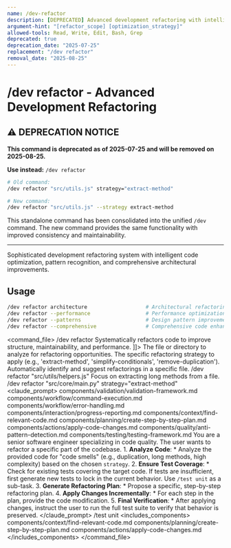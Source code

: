 ```yaml
---
name: /dev-refactor
description: [DEPRECATED] Advanced development refactoring with intelligent code optimization, pattern recognition, and architectural improvements - use /dev refactor instead
argument-hint: "[refactor_scope] [optimization_strategy]"
allowed-tools: Read, Write, Edit, Bash, Grep
deprecated: true
deprecation_date: "2025-07-25"
replacement: "/dev refactor"
removal_date: "2025-08-25"
---
```

# /dev refactor - Advanced Development Refactoring

## ⚠️ DEPRECATION NOTICE

**This command is deprecated as of 2025-07-25 and will be removed on 2025-08-25.**

**Use instead:** `/dev refactor`

```bash
# Old command:
/dev refactor "src/utils.js" strategy="extract-method"

# New command:
/dev refactor "src/utils.js" --strategy extract-method
```

This standalone command has been consolidated into the unified `/dev` command. The new command provides the same functionality with improved consistency and maintainability.

---

Sophisticated development refactoring system with intelligent code optimization, pattern recognition, and comprehensive architectural improvements.
## Usage
```bash
/dev refactor architecture                   # Architectural refactoring
/dev refactor --performance                  # Performance optimization refactoring
/dev refactor --patterns                     # Design pattern improvements
/dev refactor --comprehensive                # Comprehensive code enhancement
```
<command_file>
  <metadata>
    <name>/dev refactor</name>
    <purpose>Systematically refactors code to improve structure, maintainability, and performance.</purpose>
    <usage>
      <![CDATA[
      /dev refactor "[target_file_or_directory]" <strategy="extract-method">
      ]]>
    </usage>
  </metadata>
  <arguments>
    <argument name="target" type="string" required="true">
      <description>The file or directory to analyze for refactoring opportunities.</description>
    </argument>
    <argument name="strategy" type="string" required="false" default="all">
      <description>The specific refactoring strategy to apply (e.g., 'extract-method', 'simplify-conditionals', 'remove-duplication').</description>
    </argument>
  </arguments>
  <examples>
    <example>
      <description>Automatically identify and suggest refactorings in a specific file.</description>
      <usage>/dev refactor "src/utils/helpers.js"</usage>
    </example>
    <example>
      <description>Focus on extracting long methods from a file.</description>
      <usage>/dev refactor "src/core/main.py" strategy="extract-method"</usage>
    </example>
  </examples>
  <claude_prompt>
    <prompt>
      <!-- Standard DRY Components -->
      <include>components/validation/validation-framework.md</include>
      <include>components/workflow/command-execution.md</include>
      <include>components/workflow/error-handling.md</include>
      <include>components/interaction/progress-reporting.md</include>
      <!-- Command-specific components -->
      <include>components/context/find-relevant-code.md</include>
      <include>components/planning/create-step-by-step-plan.md</include>
      <include>components/actions/apply-code-changes.md</include>
      <include>components/quality/anti-pattern-detection.md</include>
      <include>components/testing/testing-framework.md</include>
      You are a senior software engineer specializing in code quality. The user wants to refactor a specific part of the codebase.
      1.  **Analyze Code**:
          *   Analyze the provided code for "code smells" (e.g., duplication, long methods, high complexity) based on the chosen `strategy`.
      2.  **Ensure Test Coverage**:
          *   Check for existing tests covering the target code. If tests are insufficient, first generate new tests to lock in the current behavior. Use `/test unit` as a sub-task.
      3.  **Generate Refactoring Plan**:
          *   Propose a specific, step-by-step refactoring plan.
      4.  **Apply Changes Incrementally**:
          *   For each step in the plan, provide the code modification.
      5.  **Final Verification**:
          *   After applying changes, instruct the user to run the full test suite to verify that behavior is preserved.
    </prompt>
  </claude_prompt>
  <dependencies>
    <chain>
      <command>/test unit</command>
    </chain>
    <includes_components>
      <component>components/context/find-relevant-code.md</component>
      <component>components/planning/create-step-by-step-plan.md</component>
      <component>components/actions/apply-code-changes.md</component>
    </includes_components>
  </dependencies>
</command_file>